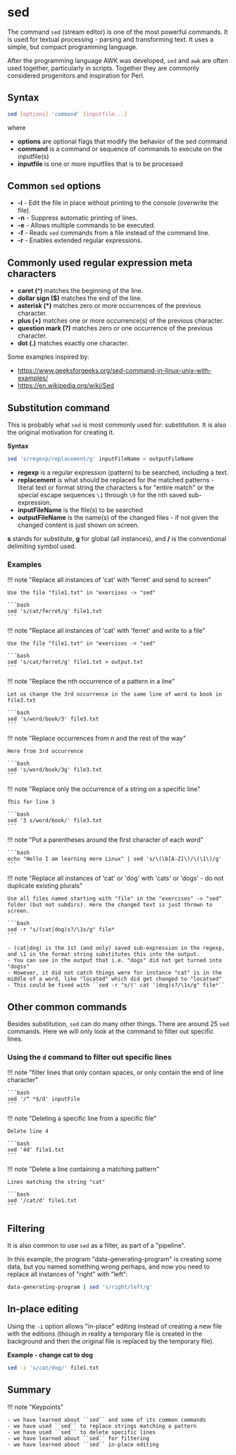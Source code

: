 # sed 

The command ``sed`` (stream editor) is one of the most powerful commands. It is used for textual processing - parsing and transforming text. It uses a simple, but compact programming language. 

After the programming language AWK was developed, ``sed`` and ``awk`` are often used together, particularly in scripts. Together they are commonly considered progenitors and inspiration for Perl. 

## Syntax 

```bash
sed [options] 'command' [inputfile...]
```

where 
- **options** are optional flags that modify the behavior of the sed command
- **command** is a command or sequence of commands to execute on the inputfile(s) 
- **inputfile** is one or more inputfiles that is to be processed 

## Common ``sed`` options 

- **-i** - Edit the file in place without printing to the console (overwrite the file).
- **-n** - Suppress automatic printing of lines.
- **-e** - Allows multiple commands to be executed.
- **-f** - Reads ``sed`` commands from a file instead of the command line.
- **-r** - Enables extended regular expressions. 

## Commonly used regular expression meta characters 

- **caret (^)** matches the beginning of the line.
- **dollar sign ($)** matches the end of the line.
- **asterisk (*)** matches zero or more occurrences of the previous character.
- **plus (+)** matches one or more occurrence(s) of the previous character.
- **question mark (?)** matches zero or one occurrence of the previous character.
- **dot (.)** matches exactly one character.

Some examples inspired by: 

- https://www.geeksforgeeks.org/sed-command-in-linux-unix-with-examples/
- https://en.wikipedia.org/wiki/Sed

## Substitution command

This is probably what ``sed`` is most commonly used for: substitution. It is also the original motivation for creating it. 

**Syntax**
```bash
sed 's/regexp/replacement/g' inputFileName > outputFileName
``` 

- **regexp** is a regular expression (pattern) to be searched, including a text. 
- **replacement** is what should be replaced for the matched patterns - literal text or format string the characters ``&`` for "entire match" or the special escape sequences ``\1`` through ``\9`` for the nth saved sub-expression.
- **inputFileName** is the file(s) to be searched
- **outputFileName** is the name(s) of the changed files - if not given the changed content is just shown on screen.  

**s** stands for substitute, **g** for global (all instances), and **/** is the conventional delimiting symbol used. 

### Examples 

!!! note "Replace all instances of 'cat' with 'ferret' and send to screen" 

    Use the file "file1.txt" in "exercises -> "sed" 

    ```bash
    sed 's/cat/ferret/g' file1.txt
    ``` 

!!! note "Replace all instances of 'cat' with 'ferret' and write to a file"

    Use the file "file1.txt" in "exercises -> "sed"

    ```bash
    sed 's/cat/ferret/g' file1.txt > output.txt
    ```

!!! note "Replace the nth occurrence of a pattern in a line" 

    Let us change the 3rd occurrence in the same line of word to book in file3.txt

    ```bash
    sed 's/word/book/3' file3.txt 
    ```

!!! note "Replace occurrences from n and the rest of the way"

    Here from 3rd occurrence 

    ```bash 
    sed 's/word/book/3g' file3.txt
    ```

!!! note "Replace only the occurrence of a string on a specific line" 

    This for line 3

    ```bash 
    sed '3 s/word/book/' file3.txt 
    ```

!!! note "Put a parentheses around the first character of each word" 

    ```bash 
    echo "Hello I am learning more Linux" | sed 's/\(\b[A-Z]\)/\(\1\)/g'
    ``` 

!!! note "Replace all instances of 'cat' or 'dog' with 'cats' or 'dogs' - do not duplicate existing plurals" 

    Use all files named starting with "file" in the "exercises" -> "sed" folder (but not subdirs). Here the changed text is just thrown to screen.  

    ```bash 
    sed -r "s/(cat|dog)s?/\1s/g" file*
    ```

    - (cat|dog) is the 1st (and only) saved sub-expression in the regexp, and \1 in the format string substitutes this into the output. 
    - You can see in the output that i.e. "dogs" did not get turned into "dogss"
    - However, it did not catch things were for instance "cat" is in the middle of a word, like "located" which did get changed to "locatsed" 
    - This could be fixed with ``sed -r "s/(' cat '|dog)s?/\1s/g" file*`` 

## Other common commands 

Besides substitution, ``sed`` can do many other things. There are around 25 ``sed`` commands. Here we will only look at the command to filter out specific lines. 

### Using the ``d`` command to filter out specific lines

!!! note "filter lines that only contain spaces, or only contain the end of line character" 

    ```bash 
    sed '/^ *$/d' inputFile 
    ```
   
!!! note "Deleting a specific line from a specific file" 

    Delete line 4

    ```bash
    sed '4d' file1.txt 
    ``` 

!!! note "Delete a line containing a matching pattern" 

    Lines matching the string "cat" 

    ```bash 
    sed '/cat/d' file1.txt 
    ```
    
## Filtering

It is also common to use ``sed`` as a filter, as part of a "pipeline". 

In this example, the program "data-generating-program" is creating some data, but you named something wrong perhaps, and now you need to replace all instances of "right" with "left": 

```bash
data-generating-program | sed 's/right/left/g' 
```

## In-place editing

Using the ``-i`` option allows "in-place" editing instead of creating a new file with the editions (though in reality a temporary file is created in the background and then the original file is replaced by the temporary file). 

**Example - change cat to dog** 

```bash
sed -i 's/cat/dog/' file1.txt
``` 

## Summary 

!!! note "Keypoints" 

    - we have learned about ``sed`` and some of its common commands
    - we have used ``sed`` to replace strings matching a pattern
    - we have used ``sed`` to delete specific lines 
    - we have learned about ``sed`` for filtering 
    - we have learned about ``sed`` in-place editing 






